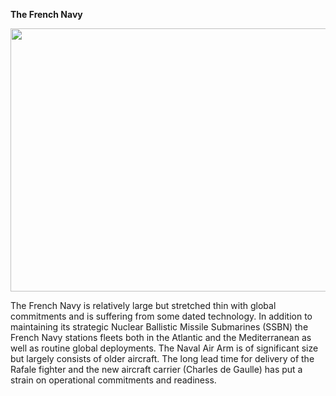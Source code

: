**The French Navy**

<img src="/assets\images\nato\fr\navy\media\image1.jpg" style="width:6.1875in;height:4.38834in" />

The French Navy is relatively large but stretched thin with global
commitments and is suffering from some dated technology. In addition to
maintaining its strategic Nuclear Ballistic Missile Submarines (SSBN)
the French Navy stations fleets both in the Atlantic and the
Mediterranean as well as routine global deployments. The Naval Air Arm
is of significant size but largely consists of older aircraft. The long
lead time for delivery of the Rafale fighter and the new aircraft
carrier (Charles de Gaulle) has put a strain on operational commitments
and readiness.
